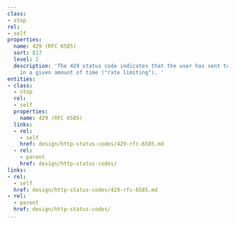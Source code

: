 ```yaml
---
class:
- stop
rel:
- self
properties:
  name: 429 (RFC 6585)
  sort: 817
  level: 2
  description: 'The 429 status code indicates that the user has sent too many requests
    in a given amount of time ("rate limiting"). '
entities:
- class:
  - stop
  rel:
  - self
  properties:
    name: 429 (RFC 6585)
  links:
  - rel:
    - self
    href: design/http-status-codes/429-rfc-6585.md
  - rel:
    - parent
    href: design/http-status-codes/
links:
- rel:
  - self
  href: design/http-status-codes/429-rfc-6585.md
- rel:
  - parent
  href: design/http-status-codes/
...
```

